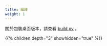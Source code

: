 ```yaml
---
title: 編譯
weight: 1
---
```


關於包裝桌面版本，請查看 [build.py](https://github.com/rustdesk/rustdesk/blob/master/build.py) 。

{{% children depth="3" showhidden="true" %}}
